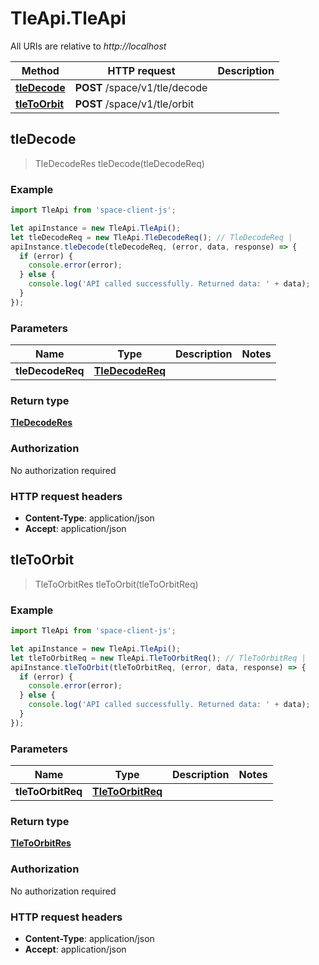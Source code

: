 # TleApi.TleApi

All URIs are relative to *http://localhost*

Method | HTTP request | Description
------------- | ------------- | -------------
[**tleDecode**](TleApi.md#tleDecode) | **POST** /space/v1/tle/decode | 
[**tleToOrbit**](TleApi.md#tleToOrbit) | **POST** /space/v1/tle/orbit | 



## tleDecode

> TleDecodeRes tleDecode(tleDecodeReq)



### Example

```javascript
import TleApi from 'space-client-js';

let apiInstance = new TleApi.TleApi();
let tleDecodeReq = new TleApi.TleDecodeReq(); // TleDecodeReq | 
apiInstance.tleDecode(tleDecodeReq, (error, data, response) => {
  if (error) {
    console.error(error);
  } else {
    console.log('API called successfully. Returned data: ' + data);
  }
});
```

### Parameters


Name | Type | Description  | Notes
------------- | ------------- | ------------- | -------------
 **tleDecodeReq** | [**TleDecodeReq**](TleDecodeReq.md)|  | 

### Return type

[**TleDecodeRes**](TleDecodeRes.md)

### Authorization

No authorization required

### HTTP request headers

- **Content-Type**: application/json
- **Accept**: application/json


## tleToOrbit

> TleToOrbitRes tleToOrbit(tleToOrbitReq)



### Example

```javascript
import TleApi from 'space-client-js';

let apiInstance = new TleApi.TleApi();
let tleToOrbitReq = new TleApi.TleToOrbitReq(); // TleToOrbitReq | 
apiInstance.tleToOrbit(tleToOrbitReq, (error, data, response) => {
  if (error) {
    console.error(error);
  } else {
    console.log('API called successfully. Returned data: ' + data);
  }
});
```

### Parameters


Name | Type | Description  | Notes
------------- | ------------- | ------------- | -------------
 **tleToOrbitReq** | [**TleToOrbitReq**](TleToOrbitReq.md)|  | 

### Return type

[**TleToOrbitRes**](TleToOrbitRes.md)

### Authorization

No authorization required

### HTTP request headers

- **Content-Type**: application/json
- **Accept**: application/json

